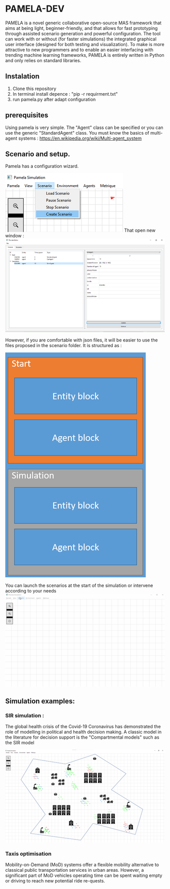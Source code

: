 # PAMELA-DEV
PAMELA is a novel generic collaborative open-source MAS framework that aims at being light, beginner-friendly, and that allows for fast prototyping through assisted scenario generation and powerful configuration. The tool can work with or without (for faster simulations) the integrated graphical user interface (designed for both testing and visualization). To make is more attractive to new programmers and to enable an easier interfacing with trending machine learning frameworks, PAMELA is entirely written in Python and only relies on standard libraries. 

## Instalation
1. Clone this repository
2. In terminal install depence : "pip -r requirment.txt"
3. run pamela.py after adapt configuration

## prerequisites
Using pamela is very simple. The "Agent" class can be specified or you can use the generic "StandardAgent" class.
You must know the basics of multi-agent systems : https://en.wikipedia.org/wiki/Multi-agent_system

## Scenario and setup.
Pamela has a configuration wizard. 

![alt text](https://github.com/BDafflon/PAMELA-DEV/blob/master/doc/conf2-1.png)
That open new window :
![alt text](https://github.com/BDafflon/PAMELA-DEV/blob/master/doc/conf2.png)


However, if you are comfortable with json files, it will be easier to use the files proposed in the scenario folder. It is structured as :

![alt text](https://github.com/BDafflon/PAMELA-DEV/blob/master/doc/file.png)

You can launch the scenarios at the start of the simulation or intervene according to your needs
![alt text](https://github.com/BDafflon/PAMELA-DEV/blob/master/doc/Pamela2.gif)


## Simulation examples:
### SIR simulation :
The global health crisis of the Covid-19 Coronavirus has demonstrated the role of modelling in political and health decision making. A classic model in the literature for decision support is the "Compartmental models" such as the SIR model

![alt text](https://github.com/BDafflon/PAMELA-DEV/blob/master/doc/sim1.png)

### Taxis optimisation
Mobility-on-Demand (MoD) systems offer a flexible mobility alternative to classical public transportation services in urban areas. However, a significant part of MoD vehicles operating time can be spent waiting empty or driving to reach new potential ride re-quests.



